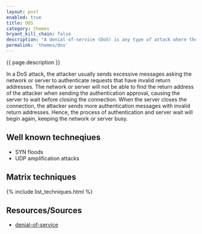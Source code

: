 ```yaml
---
layout: post
enabled: true
title: DOS
category: themes
bryant_kill_chain: false
description: "A denial-of-service (DoS) is any type of attack where the attackers (hackers) attempt to prevent legitimate users from accessing the service. "
permalink: 'themes/dos'
---
```

{{ page.description }}

In a DoS attack, the attacker usually sends excessive messages asking the network or server to authenticate requests that have invalid return addresses. The network or server will not be able to find the return address of the attacker when sending the authentication approval, causing the server to wait before closing the connection. When the server closes the connection, the attacker sends more authentication messages with invalid return addresses. Hence, the process of authentication and server wait will begin again, keeping the network or server busy.

## Well known techneqiues

* SYN floods
* UDP amplification attacks

## Matrix techniques
{% include list_techniques.html %}

## Resources/Sources

* [denial-of-service](https://www.techopedia.com/definition/24841/denial-of-service-attack-dos)